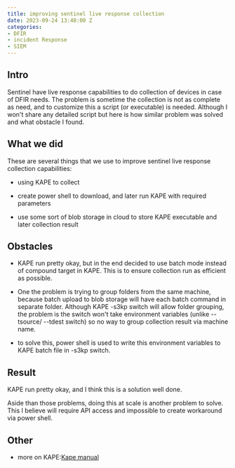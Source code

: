 ```yaml
---
title: improving sentinel live response collection
date: 2023-09-24 13:48:00 Z
categories:
- DFIR
- incident Response
- SIEM
---
```


## Intro
Sentinel have live response capabilities to do collection of devices in case of DFIR needs. The problem is sometime the collection is not as complete as need, and to customize this a script (or executable) is needed. Although I won't share any detailed script but here is how similar problem was solved and what obstacle I found.

<!--more-->
## What we did
These are several things that we use to improve sentinel live response collection capabilities:

* using KAPE to collect

* create power shell to download, and later run KAPE with required parameters

* use some sort of blob storage in cloud to store KAPE executable and later collection result

## Obstacles 
* KAPE run pretty okay, but in the end decided to use batch mode instead of compound target in KAPE. This is to ensure collection run as efficient as possible.

* One the problem is trying to group folders from the same machine, because batch upload to blob storage will have each batch command in separate folder. Although KAPE -s3kp switch will allow folder grouping, the problem is the switch won't take environment variables (unlike --tsource/ --tdest switch) so no way to group collection result via machine name.

* to solve this, power shell is used to write this environment variables to KAPE batch file in -s3kp switch.

## Result
KAPE run pretty okay, and I think this is a solution well done.

Aside than those problems, doing this at scale is another problem to solve. This I believe will require API access and impossible to create workaround via power shell.

## Other
* more on KAPE:[Kape manual](https://ericzimmerman.github.io/KapeDocs/)